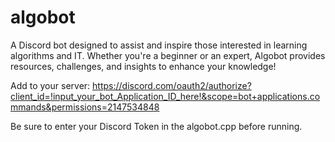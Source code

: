 # algobot

A Discord bot designed to assist and inspire those interested in learning algorithms and IT. Whether you're a beginner or an expert, Algobot provides resources, challenges, and insights to enhance your knowledge!

Add to your server: https://discord.com/oauth2/authorize?client_id=!input_your_bot_Application_ID_here!&scope=bot+applications.commands&permissions=2147534848

Be sure to enter your Discord Token in the algobot.cpp before running.
